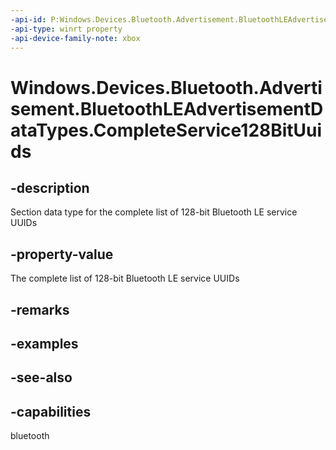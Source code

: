 ```yaml
---
-api-id: P:Windows.Devices.Bluetooth.Advertisement.BluetoothLEAdvertisementDataTypes.CompleteService128BitUuids
-api-type: winrt property
-api-device-family-note: xbox
---
```


<!-- Property syntax
public byte CompleteService128BitUuids { get; }
-->

# Windows.Devices.Bluetooth.Advertisement.BluetoothLEAdvertisementDataTypes.CompleteService128BitUuids

## -description
Section data type for the complete list of 128-bit Bluetooth LE service UUIDs

## -property-value
The complete list of 128-bit Bluetooth LE service UUIDs

## -remarks

## -examples

## -see-also

## -capabilities
bluetooth

